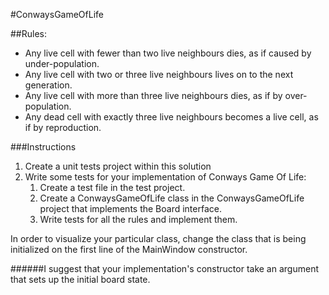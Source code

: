 #ConwaysGameOfLife

##Rules:
 - Any live cell with fewer than two live neighbours dies, as if caused by under-population.
 - Any live cell with two or three live neighbours lives on to the next generation.
 - Any live cell with more than three live neighbours dies, as if by over-population.
 - Any dead cell with exactly three live neighbours becomes a live cell, as if by reproduction.

###Instructions
1. Create a unit tests project within this solution
2. Write some tests for your implementation of Conways Game Of Life:
    1. Create a test file in the test project.
    2. Create a ConwaysGameOfLife class in the ConwaysGameOfLife project that implements the Board interface.
    3. Write tests for all the rules and implement them.

In order to visualize your particular class, change the class that is being initialized on the first line of the MainWindow constructor.

######I suggest that your implementation's constructor take an argument that sets up the initial board state.